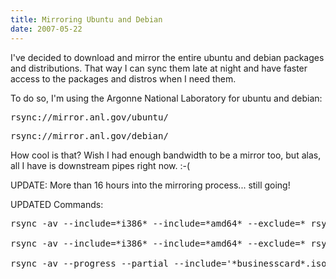 ```yaml
---
title: Mirroring Ubuntu and Debian 
date: 2007-05-22
---
```


I've decided to download and mirror the entire ubuntu and debian packages and distributions. That way I can sync them late at night and have faster access to the packages and distros when I need them.

To do so, I'm using the Argonne National Laboratory for ubuntu and debian:

<pre>rsync://mirror.anl.gov/ubuntu/</pre>

<pre>rsync://mirror.anl.gov/debian/</pre>

How cool is that? Wish I had enough bandwidth to be a mirror too, but alas, all I have is downstream pipes right now. :-(

UPDATE: More than 16 hours into the mirroring process... still going!

UPDATED Commands:

<pre>
rsync -av --include=*i386* --include=*amd64* --exclude=* rsync://mirror.mcs.anl.gov/ubuntu-iso/CDs-Xubuntu/7.04/release/

rsync -av --include=*i386* --include=*amd64* --exclude=* rsync://mirror.mcs.anl.gov/ubuntu-iso/CDs-Ubuntu/.pool/ .

rsync -av --progress --partial --include='*businesscard*.iso' --include='*netinst*.iso' --exclude='*.iso' --exclude=alpha/ --exclude=arm/ --exclude=hppa/ --exclude=hurd/ --exclude=ia64/ --exclude=m68k/ --exclude=mips/ --exclude=mipsel/ --exclude=powerpc/ --exclude=s390/ --exclude=sh/ --exclude=sparc/ --exclude='bt-*' --exclude='*-dvd/' --exclude=source/ --exclude=trace/ --exclude=multi-arch/ --exclude='jigdo-*' mirrors.kernel.org::debian-cd/current/ debian-cd/current/</pre>

